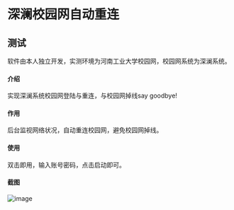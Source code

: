 # 深澜校园网自动重连

## 测试
软件由本人独立开发，实测环境为河南工业大学校园网，校园网系统为深澜系统。

#### 介绍
实现深澜系统校园网登陆与重连，与校园网掉线say goodbye!

#### 作用
后台监视网络状况，自动重连校园网，避免校园网掉线。

#### 使用
双击即用，输入账号密码，点击启动即可。

#### 截图
![image](https://github.com/user-attachments/assets/b2d39705-55a8-4097-aa85-dcb0afa5a1b4)



